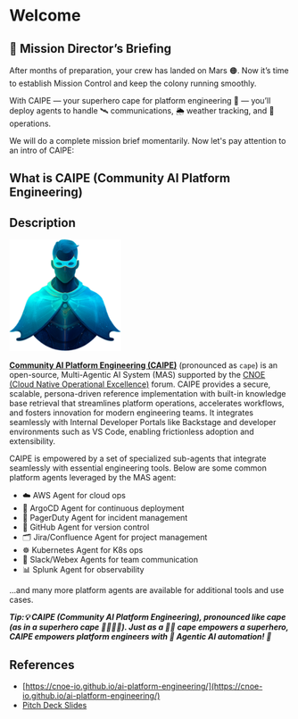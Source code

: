 # Welcome

## 📡 Mission Director’s Briefing

After months of preparation, your crew has landed on Mars 🟠. Now it’s time to establish Mission Control and keep the colony running smoothly.

With CAIPE — your superhero cape for platform engineering 🦸 — you’ll deploy agents to handle 🛰️ communications, 🌦️ weather tracking, and 🚀 operations.

We will do a complete mission brief momentarily. Now let's pay attention to an intro of CAIPE:

## What is CAIPE (Community AI Platform Engineering)

## Description

<img src="images/caipe.svg" width="200" height="200" alt="CAIPE Logo">

[**Community AI Platform Engineering (CAIPE)**](https://cnoe-io.github.io/ai-platform-engineering) (pronounced as `cape`) is an open-source, Multi-Agentic AI System (MAS) supported by the [CNOE (Cloud Native Operational Excellence)](https://cnoe.io) forum. CAIPE provides a secure, scalable, persona-driven reference implementation with built-in knowledge base retrieval that streamlines platform operations, accelerates workflows, and fosters innovation for modern engineering teams. It integrates seamlessly with Internal Developer Portals like Backstage and developer environments such as VS Code, enabling frictionless adoption and extensibility.

CAIPE is empowered by a set of specialized sub-agents that integrate seamlessly with essential engineering tools. Below are some common platform agents leveraged by the MAS agent:

* ☁️ AWS Agent for cloud ops
* 🚀 ArgoCD Agent for continuous deployment
* 🚨 PagerDuty Agent for incident management
* 🐙 GitHub Agent for version control
* 🗂️ Jira/Confluence Agent for project management
* ☸ Kubernetes Agent for K8s ops
* 💬 Slack/Webex Agents for team communication
* 📊 Splunk Agent for observability

...and many more platform agents are available for additional tools and use cases.

**_Tip:💡 CAIPE (Community AI Platform Engineering), pronounced like cape (as in a superhero cape 🦸‍♂️🦸‍♀️). Just as a 🦸‍♂️ cape empowers a superhero, CAIPE empowers platform engineers with 🤖 Agentic AI automation! 🚀_**

## References

- [https://cnoe-io.github.io/ai-platform-engineering/](https://cnoe-io.github.io/ai-platform-engineering/)
- [Pitch Deck Slides](https://cisco.sharepoint.com/:p:/r/sites/CAIPE/_layouts/15/Doc.aspx?sourcedoc=%7B2F08FE8C-B1E8-4058-9322-24A24368420B%7D&file=CREA-1183%20CAIPE%20Pitch%20Deck_Generic.pptx&action=edit&mobileredirect=true)

